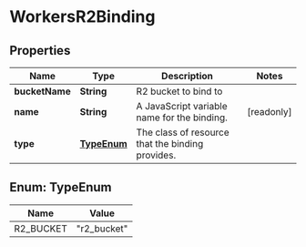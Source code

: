 

# WorkersR2Binding


## Properties

| Name | Type | Description | Notes |
|------------ | ------------- | ------------- | -------------|
|**bucketName** | **String** | R2 bucket to bind to |  |
|**name** | **String** | A JavaScript variable name for the binding. |  [readonly] |
|**type** | [**TypeEnum**](#TypeEnum) | The class of resource that the binding provides. |  |



## Enum: TypeEnum

| Name | Value |
|---- | -----|
| R2_BUCKET | &quot;r2_bucket&quot; |



